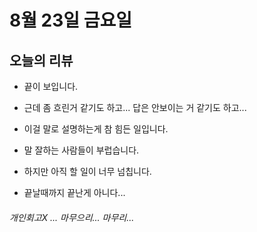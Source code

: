 # 8월 23일 금요일

## 오늘의 리뷰

- 끝이 보입니다.

- 근데 좀 흐린거 같기도 하고... 답은 안보이는 거 같기도 하고...

- 이걸 말로 설명하는게 참 힘든 일입니다.

- 말 잘하는 사람들이 부럽습니다.

- 하지만 아직 할 일이 너무 넘칩니다.

- 끝날때까지 끝난게 아니다...

###### 개인회고X ... 마무으리... 마무리...
